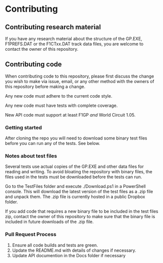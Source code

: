 # Contributing

## Contributing research material

If you have any research material about the structure of the GP.EXE, F1PREFS.DAT or the F1CTxx.DAT track data files, you are welcome
to contact the owner of this repository.


## Contributing code

When contributing code to this repository, please first discuss the change you wish to make via issue, email,
or any other method with the owners of this repository before making a change.

Any new code must adhere to the current code style.

Any new code must have tests with complete coverage.

New API code must support at least F1GP _and_ World Circuit 1.05.


### Getting started

After cloning the repo you will need to download some binary test files before you can run any of the tests. See below.


### Notes about test files

Several tests use actual copies of the GP.EXE and other data files for reading and writing. To avoid bloating the
repository with binary files, the files used in the tests must be downloaded before the tests can run.

Go to the TestFiles folder and execute ./Download.ps1 in a PowerShell console. This will download the latest version
of the test files as a .zip file and unpack them. The .zip file is currently hosted in a public Dropbox folder.

If you add code that requires a new binary file to be included in the test files zip, contact the owner of this
repository to make sure that the binary file is included in future downloads of the .zip file.


### Pull Request Process

1. Ensure all code builds and tests are green.
2. Update the README.md with details of changes if necessary.
3. Update API documention in the Docs folder if necessary
